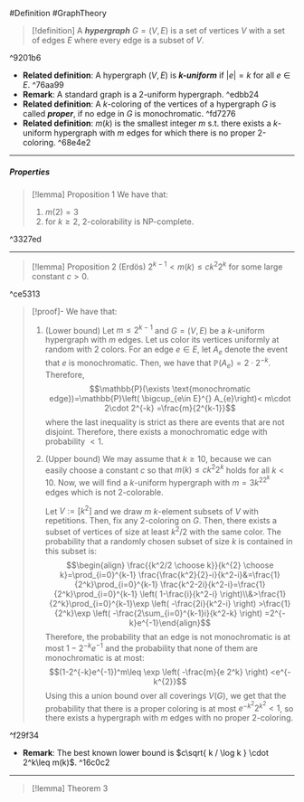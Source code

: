 #Definition #GraphTheory 

> [!definition]
> A ***hypergraph*** $G=(V,E)$ is a set of vertices $V$ with a set of edges $E$ where every edge is a subset of $V$. 

^9201b6

- **Related definition**: A hypergraph $(V,E)$ is ***$k$-uniform*** if $\left| e \right|=k$ for all $e\in E$. ^76aa99
- **Remark**: A standard graph is a $2$-uniform hypergraph. ^edbb24
- **Related definition**: A $k$-coloring of the vertices of a hypergraph $G$ is called ***proper***, if no edge in $G$ is monochromatic. ^fd7276
- **Related definition**: $m(k)$ is the smallest integer $m$ s.t. there exists a $k$-uniform hypergraph with $m$ edges for which there is no proper 2-coloring. ^68e4e2
---
##### Properties
> [!lemma] Proposition 1
> We have that:
> 1. $m(2)=3$
> 2. for $k\geq 2$, $2$-colorability is NP-complete.

^3327ed

---
> [!lemma] Proposition 2 (Erdös)
> $2^{k-1}< m(k)\leq ck^{2}2^k$ for some large constant $c>0$.

^ce5313

> [!proof]-
> We have that:
> 1. (Lower bound) Let $m\leq 2^{k-1}$ and $G=(V,E)$ be a $k$-uniform hypergraph with $m$ edges. Let us color its vertices uniformly at random with 2 colors. For an edge $e\in E$, let $A_{e}$ denote the event that $e$ is monochromatic. Then, we have that $\mathbb{P}(A_{e})=2\cdot 2^{-k}$. Therefore, $$\mathbb{P}(\exists \text{monochromatic edge})=\mathbb{P}\left( \bigcup_{e\in E}^{} A_{e}\right)< m\cdot 2\cdot 2^{-k} =\frac{m}{2^{k-1}}$$where the last inequality is strict as there are events that are not disjoint. Therefore, there exists a monochromatic edge with probability $<1$. 
> 2. (Upper bound) We may assume that $k\geq 10$, because we can easily choose a constant $c$ so that $m(k)\leq ck^{2} 2^k$ holds for all $k<10$. Now, we will find a $k$-uniform hypergraph with $m=3k^22^k$ edges which is not 2-colorable. 
>    
>    Let $V:=[k^2]$ and we draw $m$ $k$-element subsets of $V$ with repetitions. Then, fix any 2-coloring on $G$. Then, there exists a subset of vertices of size at least $k^2 /2$ with the same color. The probability that a randomly chosen subset of size $k$ is contained in this subset is: $$\begin{align} \frac{{k^2/2 \choose k}}{k^{2} \choose k}=\prod_{i=0}^{k-1} \frac{\frac{k^2}{2}-i}{k^2-i}&=\frac{1}{2^k}\prod_{i=0}^{k-1} \frac{k^2-2i}{k^2-i}=\frac{1}{2^k}\prod_{i=0}^{k-1} \left( 1-\frac{i}{k^2-i} \right)\\&>\frac{1}{2^k}\prod_{i=0}^{k-1}\exp \left( -\frac{2i}{k^2-i} \right)  >\frac{1}{2^k}\exp \left( -\frac{2\sum_{i=0}^{k-1}i}{k^2-k} \right)  =2^{-k}e^{-1}\end{align}$$Therefore, the probability that an edge is not monochromatic is at most $1-2^{-k}e^{-1}$ and the probability that none of them are monochromatic is at most: $$(1-2^{-k}e^{-1})^m\leq \exp \left( -\frac{m}{e 2^k} \right) <e^{-k^{2}}$$Using this a union bound over all coverings $V(G)$, we get that the probability that there is a proper coloring is at most $e^{-k^{2}}2^{k^2}<1$, so there exists a hypergraph with $m$ edges with no proper 2-coloring.

^f29f34

- **Remark**: The best known lower bound is $c\sqrt{ k / \log k } \cdot 2^k\leq m(k)$. ^16c0c2
---
> [!lemma] Theorem 3 